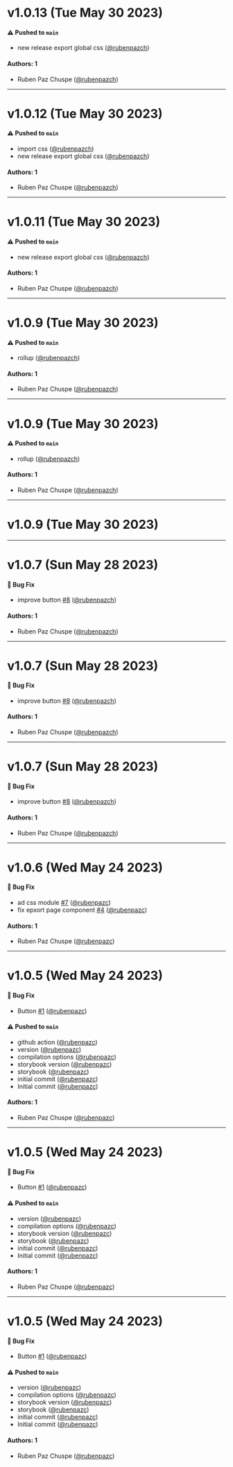 # v1.0.13 (Tue May 30 2023)

#### ⚠️ Pushed to `main`

- new release export global css ([@rubenpazch](https://github.com/rubenpazch))

#### Authors: 1

- Ruben Paz Chuspe ([@rubenpazch](https://github.com/rubenpazch))

---

# v1.0.12 (Tue May 30 2023)

#### ⚠️ Pushed to `main`

- import css ([@rubenpazch](https://github.com/rubenpazch))
- new release export global css ([@rubenpazch](https://github.com/rubenpazch))

#### Authors: 1

- Ruben Paz Chuspe ([@rubenpazch](https://github.com/rubenpazch))

---

# v1.0.11 (Tue May 30 2023)

#### ⚠️ Pushed to `main`

- new release export global css ([@rubenpazch](https://github.com/rubenpazch))

#### Authors: 1

- Ruben Paz Chuspe ([@rubenpazch](https://github.com/rubenpazch))

---

# v1.0.9 (Tue May 30 2023)

#### ⚠️ Pushed to `main`

- rollup ([@rubenpazch](https://github.com/rubenpazch))

#### Authors: 1

- Ruben Paz Chuspe ([@rubenpazch](https://github.com/rubenpazch))

---

# v1.0.9 (Tue May 30 2023)

#### ⚠️ Pushed to `main`

- rollup ([@rubenpazch](https://github.com/rubenpazch))

#### Authors: 1

- Ruben Paz Chuspe ([@rubenpazch](https://github.com/rubenpazch))

---

# v1.0.9 (Tue May 30 2023)



---

# v1.0.7 (Sun May 28 2023)

#### 🐛 Bug Fix

- improve button [#8](https://github.com/lbyteperu/lbyte-ui-library/pull/8) ([@rubenpazch](https://github.com/rubenpazch))

#### Authors: 1

- Ruben Paz Chuspe ([@rubenpazch](https://github.com/rubenpazch))

---

# v1.0.7 (Sun May 28 2023)

#### 🐛 Bug Fix

- improve button [#8](https://github.com/lbyteperu/lbyte-ui-library/pull/8) ([@rubenpazch](https://github.com/rubenpazch))

#### Authors: 1

- Ruben Paz Chuspe ([@rubenpazch](https://github.com/rubenpazch))

---

# v1.0.7 (Sun May 28 2023)

#### 🐛 Bug Fix

- improve button [#8](https://github.com/lbyteperu/lbyte-ui-library/pull/8) ([@rubenpazch](https://github.com/rubenpazch))

#### Authors: 1

- Ruben Paz Chuspe ([@rubenpazch](https://github.com/rubenpazch))

---

# v1.0.6 (Wed May 24 2023)

#### 🐛 Bug Fix

- ad css module [#7](https://github.com/lbyteperu/lbyte-ui-library/pull/7) ([@rubenpazc](https://github.com/rubenpazc))
- fix epxort page component [#4](https://github.com/lbyteperu/lbyte-ui-library/pull/4) ([@rubenpazc](https://github.com/rubenpazc))

#### Authors: 1

- Ruben Paz Chuspe ([@rubenpazc](https://github.com/rubenpazc))

---

# v1.0.5 (Wed May 24 2023)

#### 🐛 Bug Fix

- Button [#1](https://github.com/lbyteperu/lbyte-ui-library/pull/1) ([@rubenpazc](https://github.com/rubenpazc))

#### ⚠️ Pushed to `main`

- github action ([@rubenpazc](https://github.com/rubenpazc))
- version ([@rubenpazc](https://github.com/rubenpazc))
- compilation options ([@rubenpazc](https://github.com/rubenpazc))
- storybook version ([@rubenpazc](https://github.com/rubenpazc))
- storybook ([@rubenpazc](https://github.com/rubenpazc))
- initial commit ([@rubenpazc](https://github.com/rubenpazc))
- Initial commit ([@rubenpazc](https://github.com/rubenpazc))

#### Authors: 1

- Ruben Paz Chuspe ([@rubenpazc](https://github.com/rubenpazc))

---

# v1.0.5 (Wed May 24 2023)

#### 🐛 Bug Fix

- Button [#1](https://github.com/lbyteperu/lbyte-ui-library/pull/1) ([@rubenpazc](https://github.com/rubenpazc))

#### ⚠️ Pushed to `main`

- version ([@rubenpazc](https://github.com/rubenpazc))
- compilation options ([@rubenpazc](https://github.com/rubenpazc))
- storybook version ([@rubenpazc](https://github.com/rubenpazc))
- storybook ([@rubenpazc](https://github.com/rubenpazc))
- initial commit ([@rubenpazc](https://github.com/rubenpazc))
- Initial commit ([@rubenpazc](https://github.com/rubenpazc))

#### Authors: 1

- Ruben Paz Chuspe ([@rubenpazc](https://github.com/rubenpazc))

---

# v1.0.5 (Wed May 24 2023)

#### 🐛 Bug Fix

- Button [#1](https://github.com/lbyteperu/lbyte-ui-library/pull/1) ([@rubenpazc](https://github.com/rubenpazc))

#### ⚠️ Pushed to `main`

- version ([@rubenpazc](https://github.com/rubenpazc))
- compilation options ([@rubenpazc](https://github.com/rubenpazc))
- storybook version ([@rubenpazc](https://github.com/rubenpazc))
- storybook ([@rubenpazc](https://github.com/rubenpazc))
- initial commit ([@rubenpazc](https://github.com/rubenpazc))
- Initial commit ([@rubenpazc](https://github.com/rubenpazc))

#### Authors: 1

- Ruben Paz Chuspe ([@rubenpazc](https://github.com/rubenpazc))
